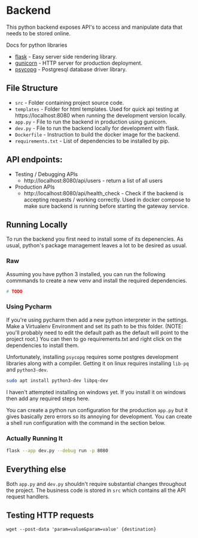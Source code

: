 # Backend

This python backend exposes API's to access and manipulate data that needs to be
stored online.

Docs for python libraries
- [flask](https://flask.palletsprojects.com/en/2.2.x/) - Easy server side
    rendering library.
- [gunicorn](https://gunicorn.org/#docs) - HTTP server for production
    deployment.
- [psycopg](https://www.psycopg.org/docs/index.html) - Postgresql database
    driver library.

## File Structure

- `src` - Folder containing project source code.
- `templates` - Folder for html templates. Used for quick api testing at
  https://localhost:8080 when running the development version locally. 
- `app.py` - File to run the backend in production using gunicorn.
- `dev.py` - File to run the backend locally for development with flask.
- `Dockerfile` - Instruction to build the docker image for the backend.
- `requirements.txt` - List of dependencies to be installed by pip.

## API endpoints:

- Testing / Debugging APIs
    - http://localhost:8080/api/users - return a list of all users
- Production APIs
    - http://localhost:8080/api/health_check - Check if the backend is accepting
        requests / working correctly. Used in docker compose to make sure
        backend is running before starting the gateway service.

## Running Locally

To run the backend you first need to install some of its depenencies. As usual,
python's package management leaves a lot to be desired as usual.

### Raw

Assuming you have python 3 installed, you can run the following commmands to
create a new venv and install the required dependencies.

```bash
# TODO
```

### Using Pycharm

If you're using pycharm then add a new python interpreter in the settings. Make
a Virtualenv Environment and set its path to be this folder. (NOTE: you'll
probably need to edit the default path as the default will point to the project
root.) You can then to go requirements.txt and right click on the dependencies
to install them. 

Unfortunately, installing `psycopg` requires some postgres development libraries
along with a compiler. Getting it on linux requires installing `lib-pq` and
`python3-dev`.

```bash
sudo apt install python3-dev libpq-dev
```

I haven't attempted installing on windows yet. If you install it on windows then
add any required steps here.

You can create a python run configuration for the production `app.py` but it
gives basically zero errors so its annoying for development. You can create a
shell run configuration with the command in the section below.

### Actually Running It

```bash
flask --app dev.py --debug run -p 8080
```

## Everything else

Both `app.py` and `dev.py` shouldn't require substantial changes throughout the
project. The business code is stored in `src` which contains all the API request
handlers.

## Testing HTTP requests

```commandline
wget --post-data 'param=value&param=value' {destination}


```
